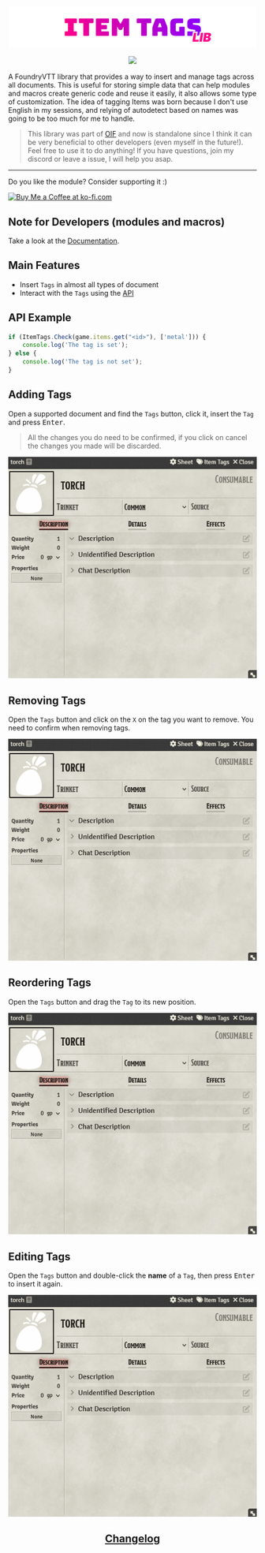 <a href="https://foundryvtt.com/packages/item-tags">
    <p align="center">
        <img src="https://raw.githubusercontent.com/RPG-Made-Simple/FVTT-ItemTags/main/branding/title.png" alt="Item Tags Title">
    </p>
</a>

<p align="center">
    <a href="https://discord.gg/RAgPXB4zG7">
        <img src="https://discord.com/api/guilds/1071251491375042661/widget.png?style=shield"/>
    </a>
</p>

A FoundryVTT library that provides a way to insert and manage tags across all documents. This is useful for storing simple data that can help modules and macros create generic code and reuse it easily, it also allows some type of customization. The idea of tagging Items was born because I don't use English in my sessions, and relying of autodetect based on names was going to be too much for me to handle.

> This library was part of [OIF](https://github.com/ZotyDev/objects-interactions-fx) and now is standalone since I think it can be very beneficial to other developers (even myself in the future!). Feel free to use it to do anything! If you have questions, join my discord or leave a issue, I will help you asap.

---
Do you like the module? Consider supporting it :)

<a href='https://ko-fi.com/T6T8IFCB5' target='_blank'><img height='36' style='border:0px;height:36px;' src='https://storage.ko-fi.com/cdn/kofi5.png?v=3' border='0' alt='Buy Me a Coffee at ko-fi.com' /></a>

## Note for Developers (modules and macros)
Take a look at the [Documentation](https://docs.rpgmadesimple.com/FVTT-ItemTags).

## Main Features
- Insert `Tags` in almost all types of document
- Interact with the `Tags` using the [API](https://docs.rpgmadesimple.com/FVTT-ItemTags/#/apiReference/)

## API Example
```js
if (ItemTags.Check(game.items.get("<id>"), ['metal'])) {
    console.log('The tag is set');
} else {
    console.log('The tag is not set');
}
```

## Adding Tags
Open a supported document and find the `Tags` button, click it, insert the `Tag` and press <kbd>Enter</kbd>.

> All the changes you do need to be confirmed, if you click on cancel the changes you made will be discarded.

<p align="center">
    <img src="https://raw.githubusercontent.com/RPG-Made-Simple/FVTT-ItemTags/main/images/adding-tags.gif" alt="Adding Tags">
</p>

## Removing Tags
Open the `Tags` button and click on the `X` on the tag you want to remove. You need to confirm when removing tags.

<p align="center">
    <img src="https://raw.githubusercontent.com/RPG-Made-Simple/FVTT-ItemTags/main/images/removing-tags.gif" alt="Removing Tags">
</p>

## Reordering Tags
Open the `Tags` button and drag the `Tag` to its new position.

<p align="center">
    <img src="https://raw.githubusercontent.com/RPG-Made-Simple/FVTT-ItemTags/main/images/reordering-tags.gif" alt="Reordering Tags">
</p>

## Editing Tags
Open the `Tags` button and double-click the **name** of a `Tag`, then press <kbd>Enter</kbd> to insert it again.

<p align="center">
    <img src="https://raw.githubusercontent.com/RPG-Made-Simple/FVTT-ItemTags/main/images/editing-tags.gif" alt="Editing Tags">
</p>

<h2 align="center"> <a href="https://github.com/RPG-Made-Simple/FVTT-ItemTags/blob/main/CHANGELOG.md"> Changelog</a></h2>
